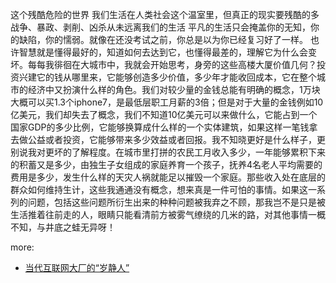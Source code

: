 这个残酷危险的世界
我们生活在人类社会这个温室里，但真正的现实要残酷的多 战争、暴政、剥削、凶杀从未远离我们的生活 平凡的生活只会掩盖你的无知，你的缺陷，你的懦弱。就像在还没考试之前，你总是以为你已经复习好了一样。  也许智慧就是懂得最好的，知道如何去达到它，也懂得最差的，理解它为什么会变坏。每每我徘徊在大城市中，我就会开始思考，身旁的这些高楼大厦价值几何？投资兴建它的钱从哪里来，它能够创造多少价值，多少年才能收回成本，它在整个城市的经济中又扮演什么样的角色。我们对较少量的金钱总能有明确的概念，1万块大概可以买1.3个iphone7，是最低层职工月薪的3倍；但是对于大量的金钱例如10亿美元，我们却失去了概念，我们不知道10亿美元可以来做什么，它能占到一个国家GDP的多少比例，它能够换算成什么样的一个实体建筑，如果这样一笔钱拿去做公益或者投资，它能够带来多少效益或者回报。我不知晓更好是什么样子，更别说我对更坏的了解程度。在城市里打拼的农民工月收入多少，一年能够累积下来的积蓄又是多少，由独生子女组成的家庭养育一个孩子，抚养4名老人平均需要的费用是多少，发生什么样的天灾人祸就能足以摧毁一个家庭。那些收入处在底层的群众如何维持生计，这些我通通没有概念，想来真是一件可怕的事情。如果这一系列的问题，包括这些问题所衍生出来的种种问题被我弃之不顾，那我岂不是只是被生活推着往前走的人，眼睛只能看清前方被雾气缭绕的几米的路，对其他事情一概不知，与井底之蛙无异呀！

more:
- [当代互联网大厂的“岁静人”](https://github.com/The-Run-Philosophy-Organization/run/blob/7c4887d127c695f7b8b73f1a57662dc81ddadebc/%E6%B6%A6%E5%AD%A6%E6%84%9F%E6%82%9F/%E5%BD%93%E4%BB%A3%E4%BA%92%E8%81%94%E7%BD%91%E5%A4%A7%E5%8E%82%E7%9A%84%E2%80%9C%E5%B2%81%E9%9D%99%E4%BA%BA%E2%80%9D.md)
